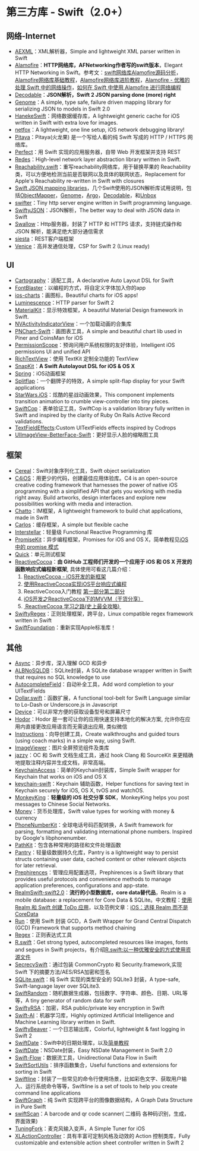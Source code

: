 # 第三方库 - Swift（2.0+）
## 网络-Internet
- [AEXML][1]：XML解析器，Simple and lightweight XML parser written in Swift
- [Alamofire][2]：**HTTP网络库，AFNetworking作者写的swift版本**，Elegant HTTP Networking in Swift。参考文：[swift网络库Alamofire源码分析][3]，[Alamofire网络库基础教程][4]，[Alamofire网络库进阶教程][5]，[Alamofire - 优雅的处理 Swift 中的网络操作][6]，[如何在 Swift 中使用 Alamofire 进行网络编程][7]
- [Decodable][8]：**JSON解析，Swift 2 JSON parsing done (more) right**
- [Genome][9]：A simple, type safe, failure driven mapping library for serializing JSON to models in Swift 2.0
- [HanekeSwift][10]：网络数据缓存库，A lightweight generic cache for iOS written in Swift with extra love for images.
- [netfox][11]：A lightweight, one line setup, iOS network debugging library!
- [Pitaya][12]：Pitaya(火龙果) 是一个写给人看的纯 Swift 写成的 HTTP / HTTPS 网络库。
- [Perfect][13]：用 Swift 实现的应用服务器，自带 Web 开发框架并支持 REST
- [Redes][14]：High-level network layer abstraction library written in Swift.
- [Reachability.swift][15]：重写reachability网络库，用于替换苹果的 Reachability 类，可以方便地检测当前是否联网以及具体的联网状态，Replacement for Apple's Reachability re-written in Swift with closures
- [Swift JSON mapping libraries][16]，几个Swift使用的JSON解析库试用说明，包括[ObjectMapper][17]，[Genome][18]，[Argo][19]，[Decodable][20]，和[Unbox][21]
- [swifter][22]：Tiny http server engine written in Swift programming language.
- [SwiftyJSON][23]：JSON解析，The better way to deal with JSON data in Swift
- [Swallow][24]：Http服务器，封装了 HTTP 和 HTTPS 请求，支持链式操作和 JSON 解析，能满足绝大部分通信需求
- [siesta][25]：REST客户端框架
- [Venice][26]：高并发通信处理，CSP for Swift 2 (Linux ready)


## UI
- [Cartography][27]：适配工具，A declarative Auto Layout DSL for Swift
- [FontBlaster][28]：以编程的方式，将自定义字体加入你的app
- [ios-charts][29]：画图标，Beautiful charts for iOS apps!
- [Luminescence][30]：HTTP parser for Swift 2
- [MaterialKit][31]：显示特效框架，A beautiful Material Design framework in Swift. 
- [NVActivityIndicatorView][32]：一个加载动画的合集库
- [PNChart-Swift][33]：画图表工具，A simple and beautiful chart lib used in Piner and CoinsMan for iOS
- [PermissionScope][34]：预询问用户系统权限的友好体验，Intelligent iOS permissions UI and unified API
- [RichTextView][35]：使用 TextKit 定制全功能的 TextView
- [SnapKit][36]：**A Swift Autolayout DSL for iOS & OS X**
- [Spring][37]：iOS动画框架
- [Splitflap][38]：一个翻牌子的特效，A simple split-flap display for your Swift applications
- [StarWars.iOS][39]：炫酷的星战动画效果，This component implements transition animation to crumble view-controller into tiny pieces.
- [SwiftCop][40]：表单验证工具，SwiftCop is a validation library fully written in Swift and inspired by the clarity of Ruby On Rails Active Record validations.
- [TextFieldEffects][41]:Custom UITextFields effects inspired by Codrops
- [UIImageView-BetterFace-Swift][42]：更好显示人脸的缩略图工具

## 框架
- [Cereal][43]：Swift对象序列化工具，Swift object serialization
- [C4iOS][44]：用更少的代码，创建最佳应用体验库。C4 is an open-source creative coding framework that harnesses the power of native iOS programming with a simplified API that gets you working with media right away. Build artworks, design interfaces and explore new possibilities working with media and interaction.
- [Chatto][45]：IM框架，A lightweight framework to build chat applications, made in Swift
- [Carlos][46]：缓存框架，A simple but flexible cache
- [Interstellar][47]：轻量级 Functional Reactive Programming 库
- [PromiseKit][48]：异步编程框架，Promises for iOS and OS X，简单教程见[iOS 中的 promise 模式][49]
- [Quick][50]：单元测试框架
- [ReactiveCocoa][51]：**由 GitHub 工程师们开发的一个应用于 iOS 和 OS X 开发的函数响应式编程新框架**, 具体使用可看这几篇介绍：
	1. [ReactiveCocoa - iOS开发的新框架][52]
	2. [使用ReactiveCocoa实现iOS平台响应式编程][53]
	2. ReactiveCocoa入门教程 [第一部分][54][第二部分][55]
	3. [iOS开发之ReactiveCocoa下的MVVM（干货分享）][56]
	4. [ ReactiveCocoa 学习之路(史上最全攻略) ][57]
- [SwiftyRegex][58]：正则处理框架，跨平台，Linux compatible regex framework written in Swift
- [SwiftFoundation][59]：重新实现Apple标准库！


## 其他
- [Async][60]：异步库，深入理解 GCD 和异步
- [ALBNoSQLDB][61]：SQLite封装，A SQLite database wrapper written in Swift that requires no SQL knowledge to use
- [AutocompleteField][62]：自动补全工具，Add word completion to your UITextFields
- [Dollar.swift][63]：函数扩展，A functional tool-belt for Swift Language similar to Lo-Dash or Underscore.js in Javascript
- [Device][64]：可以非常方便的获取设备型号和屏幕尺寸
- [Hodor][65]：Hodor 是一套可让你的应用快速支持本地化的解决方案, 允许你在应用内直接更改应用语言而无需退出应用, 类似微信
- [Instructions][66]：向导创建工具，Create walkthroughs and guided tours (using coach marks) in a simple way, using Swift.
- [ImageViewer][67]：图片全屏预览组件及类库
- [jazzy][68]：OC 和 Swift 文档生成工具，通过 hook Clang 和 SourceKit 来更精确地提取注释内容并生成文档，非常高端。
- [KeychainAccess][69]：简单的Keychain封装库，Simple Swift wrapper for Keychain that works on iOS and OS X
- [keychain-swift][70]：Keychain 辅助函数，Helper functions for saving text in Keychain securely for iOS, OS X, tvOS and watchOS.
- [MonkeyKing][71]：**轻量级的 iOS 社交分享 SDK**，MonkeyKing helps you post messages to Chinese Social Networks.
- [Money][72]：货币处理库，Swift value types for working with money & currency
- [PhoneNumberKit][73]：全球电话号码匹配转换，A Swift framework for parsing, formatting and validating international phone numbers. Inspired by Google's libphonenumber.
- [PathKit][74]：包含各种常用的路径和文件处理函数
- [Pantry][75]：轻量级数据持久化库，Pantry is a lightweight way to persist structs containing user data, cached content or other relevant objects for later retrieval.
- [Prephirences][76]：管理应用配置选项，Prephirences is a Swift library that provides useful protocols and convenience methods to manage application preferences, configurations and app-state.
- [RealmSwift-swift2.0][77]：**流行的小型数据库，core data替代品**，Realm is a mobile database: a replacement for Core Data & SQLite。中文教程：[使用 Realm 和 Swift 创建 ToDo 应用][78]，以及范例文章：[iOS：选择 Realm 而不是 CoreData][79]
- [Run][80]：使用 Swift 封装 GCD，A Swift Wrapper for Grand Central Dispatch (GCD) Framework that supports method chaining
- [Regex][81]：正则表达式工具
- [R.swift][82]：Get strong typed, autocompleted resources like images, fonts and segues in Swift projects，有介绍[R.swift:以一种优雅安全的方式使用资源文件][83]
- [SecrecySwift][84]：通过包装 CommonCrypto 和 Security.framework,实现 Swift 下的摘要方法/AES/RSA加密和签名
- [SQLite.swift][85]：纯 Swift 实现的类型安全的 SQLite3 封装，A type-safe, Swift-language layer over SQLite3.
- [SwiftRandom][86]：随机数据生成器，包括数字、字符串、颜色、日期、URL等等，A tiny generator of random data for swift
- [SwiftyRSA][87]：加密，RSA public/private key encryption in Swift
- [Swift-AI][88]：机器学习库，Highly optimized Artificial Intelligence and Machine Learning library written in Swift.
- [SwiftyBeaver][89]：一个日志输出库，Colorful, lightweight & fast logging in Swift 2
- [SwiftDate][90]：Swift中的日期处理库，以及[简单教程][91]
- [SwiftDate][92]：NSDate封装，Easy NSDate Management in Swift 2.0
- [Swift-Flow][93]：数据流工具，Unidirectional Data Flow in Swift
- [SwiftSortUtils][94]：排序函数集合，Useful functions and extensions for sorting in Swift
- [Swiftline][95]：封装了一些常见的命令行使用场景，比如彩色文字、获取用户输入、运行系统命令等等，Swiftline is a set of tools to help you create command line applications
- [SwiftGraph][96]：纯 Swift 实现跨平台的图像数据结构，A Graph Data Structure in Pure Swift
- [swiftScan][97]：A barcode and qr code scanner( 二维码 各种码识别，生成，界面效果)
- [TuningFork][98]：麦克风输入变声，A Simple Tuner for iOS
- [XLActionController][99]：具有丰富可定制风格及动效的 Action 控制类库，Fully customizable and extensible action sheet controller written in Swift 2

[1]:	https://github.com/tadija/AEXML
[2]:	https://github.com/Alamofire/Alamofire
[3]:	http://www.ethanwhy.com/2015/11/16/swift-alamofire-analyse/ "swift网络库Alamofire源码分析"
[4]:	http://www.jianshu.com/p/f1208b5e42d9 "Alamofire网络库基础教程"
[5]:	http://www.jianshu.com/p/30599f64a09c "Alamofire网络库进阶教程"
[6]:	http://swiftcafe.io/2015/12/14/alamofire/ "Alamofire - 优雅的处理 Swift 中的网络操作"
[7]:	http://swift.gg/2015/12/22/alamofire-beginner-guide/ "如何在 Swift 中使用 Alamofire 进行网络编程"
[8]:	https://github.com/Anviking/Decodable "Decodable"
[9]:	https://github.com/LoganWright/Genome "Genome"
[10]:	https://github.com/Haneke/HanekeSwift "HanekeSwift"
[11]:	https://github.com/kasketis/netfox "netfox"
[12]:	https://github.com/johnlui/Pitaya "Pitaya"
[13]:	https://github.com/PerfectlySoft/Perfect "Perfect"
[14]:	https://github.com/cuzv/Redes "Redes"
[15]:	https://github.com/ashleymills/Reachability.swift "Reachability.swift"
[16]:	http://alejandromp.com/blog/2015/10/28/swift-json-mapping-libraries/
[17]:	https://github.com/Hearst-DD/ObjectMapper "ObjectMapper"
[18]:	https://github.com/LoganWright/Genome "Genome"
[19]:	https://github.com/thoughtbot/Argo "Argo"
[20]:	https://github.com/Anviking/Decodable "Decodable"
[21]:	https://github.com/JohnSundell/Unbox "Unbox"
[22]:	https://github.com/glock45/swifter "swifter"
[23]:	https://github.com/SwiftyJSON/SwiftyJSON "SwiftyJSON"
[24]:	https://github.com/TheHolyGrail/Swallow "Swallow"
[25]:	https://github.com/bustoutsolutions/siesta "siesta"
[26]:	https://github.com/Zewo/Venice "Venice"
[27]:	https://github.com/robb/Cartography "Cartography"
[28]:	https://github.com/ArtSabintsev/FontBlaster "FontBlaster"
[29]:	https://github.com/danielgindi/ios-charts "ios-charts"
[30]:	https://github.com/Zewo/Luminescence "Luminescence"
[31]:	https://github.com/CosmicMind/MaterialKit "MaterialKit"
[32]:	https://github.com/ninjaprox/NVActivityIndicatorView
[33]:	https://github.com/kevinzhow/PNChart-Swift "PNChart-Swift"
[34]:	https://github.com/nickoneill/PermissionScope "PermissionScope"
[35]:	https://github.com/kevinzhow/RichTextView "RichTextView"
[36]:	https://github.com/SnapKit/SnapKit "SnapKit"
[37]:	https://github.com/MengTo/Spring "Spring"
[38]:	https://github.com/yannickl/Splitflap "Splitflap"
[39]:	https://github.com/Yalantis/StarWars.iOS "StarWars.iOS"
[40]:	https://github.com/andresinaka/SwiftCop "SwiftCop"
[41]:	https://github.com/raulriera/TextFieldEffects "TextFieldEffects"
[42]:	https://github.com/croath/UIImageView-BetterFace-Swift "UIImageView-BetterFace-Swift"
[43]:	https://github.com/Weebly/Cereal "Cereal"
[44]:	https://github.com/C4Framework/C4iOS "C4iOS"
[45]:	https://github.com/badoo/Chatto "Chatto"
[46]:	https://github.com/WeltN24/Carlos "Carlos"
[47]:	https://github.com/JensRavens/Interstellar "Interstellar"
[48]:	https://github.com/mxcl/PromiseKit "PromiseKit"
[49]:	http://nathanli.cn/2015/11/15/ios-%e4%b8%ad%e7%9a%84-promise-%e6%a8%a1%e5%bc%8f/ "iOS 中的 promise 模式"
[50]:	https://github.com/Quick/Quick "Quick"
[51]:	https://github.com/ReactiveCocoa/ReactiveCocoa "ReactiveCocoa"
[52]:	http://www.devtang.com/blog/2014/02/11/reactivecocoa-introduction
[53]:	http://www.itiger.me/?p=38
[54]:	http://www.cnblogs.com/tmacforever/p/4878180.html "ReactiveCocoa入门教程——第一部分(转)"
[55]:	http://www.cnblogs.com/tmacforever/p/4882462.html "ReactiveCocoa入门教程——第二部分(转)"
[56]:	http://www.cnblogs.com/ludashi/p/4925042.html "iOS开发之ReactiveCocoa下的MVVM（干货分享）"
[57]:	http://runningyoung.github.io/ios/ReactiveCocoa/ "ReactiveCocoa 学习之路(史上最全攻略)"
[58]:	https://github.com/maxadamski/SwiftyRegex "SwiftyRegex"
[59]:	https://github.com/PureSwift/SwiftFoundation "SwiftFoundation"
[60]:	https://github.com/duemunk/Async
[61]:	https://github.com/AaronBratcher/ALBNoSQLDB
[62]:	https://github.com/filipstefansson/AutocompleteField "AutocompleteField"
[63]:	https://github.com/ankurp/Dollar.swift "Dollar.swift"
[64]:	https://github.com/Ekhoo/Device "Device"
[65]:	https://github.com/Aufree/Hodor "Hodor"
[66]:	https://github.com/ephread/Instructions "Instructions"
[67]:	https://github.com/MailOnline/ImageViewer "ImageViewer"
[68]:	https://github.com/realm/jazzy "jazzy"
[69]:	https://github.com/kishikawakatsumi/KeychainAccess "KeychainAccess"
[70]:	https://github.com/marketplacer/keychain-swift "keychain-swift"
[71]:	https://github.com/nixzhu/MonkeyKing "MonkeyKing"
[72]:	https://github.com/danthorpe/Money "Money"
[73]:	https://github.com/marmelroy/PhoneNumberKit "PhoneNumberKit"
[74]:	https://github.com/kylef/PathKit "PathKit"
[75]:	https://github.com/nickoneill/Pantry "Pantry"
[76]:	https://github.com/phimage/Prephirences "Prephirences"
[77]:	https://github.com/realm/realm-cocoa/tree/master/RealmSwift-swift2.0 "RealmSwift-swift2.0"
[78]:	http://swift.gg/2015/12/08/building-a-todo-app-using-realm-and-swift/ "使用 Realm 和 Swift 创建 ToDo 应用"
[79]:	http://swift.gg/2015/12/08/ios-realm-instead-of-coredata/ "iOS：选择 Realm 而不是 CoreData"
[80]:	https://github.com/khoiln/Run "Run"
[81]:	https://github.com/sharplet/Regex "Regex"
[82]:	https://github.com/mac-cain13/R.swift "R.swift"
[83]:	http://www.jianshu.com/p/b453b78c7126
[84]:	https://github.com/adow/SecrecySwift "SecrecySwift"
[85]:	https://github.com/stephencelis/SQLite.swift "SQLite.swift"
[86]:	https://github.com/thellimist/SwiftRandom "SwiftRandom"
[87]:	https://github.com/TakeScoop/SwiftyRSA "SwiftyRSA"
[88]:	https://github.com/collinhundley/Swift-AI "Swift-AI"
[89]:	https://github.com/SwiftyBeaver/SwiftyBeaver "SwiftyBeaver"
[90]:	https://github.com/chenyangcun/SwiftDate
[91]:	http://www.aswifter.com/2015/07/26/use-swiftdate/
[92]:	https://github.com/malcommac/SwiftDate "SwiftDate"
[93]:	https://github.com/Swift-Flow/Swift-Flow "Swift-Flow"
[94]:	https://github.com/dsmatter/SwiftSortUtils "SwiftSortUtils"
[95]:	https://github.com/Swiftline/Swiftline "Swiftline"
[96]:	https://github.com/davecom/SwiftGraph "SwiftGraph"
[97]:	https://github.com/MxABC/swiftScan "swiftScan"
[98]:	https://github.com/comyarzaheri/TuningFork "TuningFork"
[99]:	https://github.com/xmartlabs/XLActionController "XLActionController"